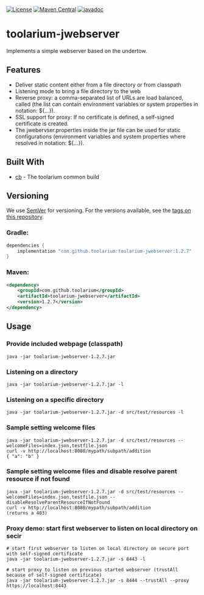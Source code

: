 [![License](https://img.shields.io/github/license/toolarium/toolarium-jwebserver)](https://github.com/toolarium/toolarium-jwebserver/blob/master/LICENSE)
[![Maven Central](https://img.shields.io/maven-central/v/com.github.toolarium/toolarium-jwebserver/1.2.7)](https://search.maven.org/artifact/com.github.toolarium/toolarium-jwebserver/1.2.7/jar)
[![javadoc](https://javadoc.io/badge2/com.github.toolarium/toolarium-jwebserver/javadoc.svg)](https://javadoc.io/doc/com.github.toolarium/toolarium-jwebserver)

# toolarium-jwebserver

Implements a simple webserver based on the undertow.

## Features
 * Deliver static content either from a file directory or from classpath
 * Listening mode to bring a file directory to the web
 * Reverse proxy: a comma-separated list of URLs are load balanced, called (the list can contain environment variables or system properties in notation: ${...}).
 * SSL support for proxy: If no certificate is defined, a self-signed certificate is created.
 * The jwebervser.properties inside the jar file can be used for static configurations (environment variables and system properties where resolved in notation: ${...}).

## Built With

* [cb](https://github.com/toolarium/common-build) - The toolarium common build

## Versioning

We use [SemVer](http://semver.org/) for versioning. For the versions available, see the [tags on this repository](https://github.com/toolarium/toolarium-jwebserver/tags). 


### Gradle:

```groovy
dependencies {
    implementation "com.github.toolarium:toolarium-jwebserver:1.2.7"
}
```

### Maven:

```xml
<dependency>
    <groupId>com.github.toolarium</groupId>
    <artifactId>toolarium-jwebserver</artifactId>
    <version>1.2.7</version>
</dependency>
```

## Usage

### Provide included webpage (classpath)
```
java -jar toolarium-jwebserver-1.2.7.jar
```

### Listening on a directory
```
java -jar toolarium-jwebserver-1.2.7.jar -l
```

### Listening on a specific directory
```
java -jar toolarium-jwebserver-1.2.7.jar -d src/test/resources -l
```

### Sample setting welcome files
```
java -jar toolarium-jwebserver-1.2.7.jar -d src/test/resources --welcomeFiles=index.json,testfile.json
curl -v http://localhost:8080/mypath/subpath/addition
{ "a": "b" }
```

### Sample setting welcome files and disable resolve parent resource if not found
```
java -jar toolarium-jwebserver-1.2.7.jar -d src/test/resources --welcomeFiles=index.json,testfile.json --disableResolveParentResourceIfNotFound
curl -v http://localhost:8080/mypath/subpath/addition
(returns a 403)
```

### Proxy demo: start first webserver to listen on local directory on secir
```
# start first webserver to listen on local directory on secure port with self-signed certificate
java -jar toolarium-jwebserver-1.2.7.jar -s 8443 -l

# start proxy to listen on previous started webserver (trustAll because of self-signed certificate)
java -jar toolarium-jwebserver-1.2.7.jar -s 8444 --trustAll --proxy https://localhost:8443
```
